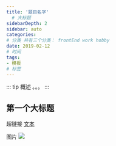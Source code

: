```yaml
---
title: '题目名字'
  # 大标题
sidebarDepth: 2
sidebar: auto
categories: 
# 分类 共有三个分类： frontEnd work hobby
date: 2019-02-12
# 时间
tags:
- 模板
# 标签
---
```


::: tip 概述
。。。
:::

## 第一个大标题

超链接 [文本](URL)
<!-- ../../.vuepress/public/line-height.png) -->
图片 ![](url)
 
